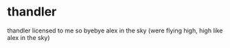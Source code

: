 # thandler
thandler licensed to me so byebye alex in the sky (were flying high, high like alex in the sky)
